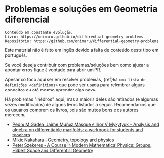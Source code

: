 # Problemas e soluções em Geometria diferencial

```{note}
Conteúdo em constante evolução.
Livro: https://onimaru.github.io/differential-geometry-problems
Repositório: https://github.com/onimaru/differential-geometry-problems
```

Este material não é feito em inglês devido a falta de conteúdo deste tipo em português.

Se você deseja contribuir com problemas/soluções bem como ajudar a apontar erros fique à vontade para abrir um PR.

Apesar do foco aqui ser em resolver problemas, {ref}`há uma lista de definições <definitions>` que pode ser usada para relembrar alguns conceitos ou até mesmo aprender algo novo.

Há problemas "inéditos" aqui, mas a maioria deles são retirados (e algumas vezes modificados) de alguns livros listados a seguir. Recomendamos que os usuários comprem os livros, pois são muitos bons e os autores merecem.
 - [Pedro M Gadea, Jaime Muñoz Masqué e Ihor V Mykytyuk -  Analysis and algebra on differentiable manifolds: a workbook for students and teachers](https://www.amazon.com.br/Analysis-Algebra-Differentiable-Manifolds-Workbook/dp/9400793308)
 - [Mikio Nakahara - Geometry, topology and physics](https://www.amazon.com.br/Geometry-Topology-Physics-Second-Nakahara/dp/1138413364)
 - [Peter Szekeres - A Course in Modern Mathematical Physics: Groups, Hilbert Space and Differential Geometry](https://www.amazon.com.br/Course-Modern-Mathematical-Physics-Differential/dp/0521829607)

 ```{bibliography}
```